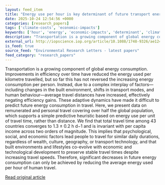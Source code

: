 ```yaml
---
layout: feed_item
title: "Energy use per hour is key determinant of future transport energy consumption"
date: 2025-10-24 12:54:56 +0000
categories: [research_papers]
tags: ['climate-costs', 'economic-impacts']
keywords: ['hour', 'energy', 'economic-impacts', 'determinant', 'climate-costs']
description: "Transportation is a growing component of global energy consumption"
external_url: http://iopscience.iop.org/article/10.1088/1748-9326/ae1246
is_feed: true
source_feed: "Environmental Research Letters - latest papers"
feed_category: "research_papers"
---
```


Transportation is a growing component of global energy consumption. Improvements in efficiency over time have reduced the energy used per kilometre travelled, but so far this has not reversed the increasing energy consumption per person. Instead, due to a complex interplay of factors—including changes in the built environment, shifts in transport modes, and human behaviour—average travel distances have increased, effectively negating efficiency gains. These adaptive dynamics have made it difficult to predict future energy consumption in travel. Here, we present data on remunerated and personal travel covering over half the global population, which supports a simple predictive heuristic based on energy use per unit of travel time, rather than distance. We find that total travel time among 43 countries converges to 1.3 ± 0.2 h d−1 and is invariant with per capita income across two orders of magnitude. This implies that psychological, social, and economic factors lead people to travel for similar daily durations, regardless of wealth, culture, geography, or transport technology, and that built environments and lifestyles co-evolve with economic and technological development to preserve stable travel times despite increasing travel speeds. Therefore, significant decreases in future energy consumption can only be achieved by reducing the average energy used per hour of human travel.

[Read original article](http://iopscience.iop.org/article/10.1088/1748-9326/ae1246)
